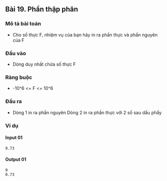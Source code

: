 ## Bài 19. Phần thập phân

### Mô tả bài toán 
- Cho số thực F, nhiệm vụ của bạn hãy in ra phần thực và phần nguyên của F

### Đầu vào
- Dòng duy nhất chứa số thực F

### Ràng buộc
- -10^6 <= F <= 10^6

### Đầu ra
- Dòng 1 in ra phần nguyên Dòng 2 in ra phần thực với 2 số sau dấu phẩy

### Ví dụ
#### Input 01
    9.73

#### Output 01
    9
    0.73